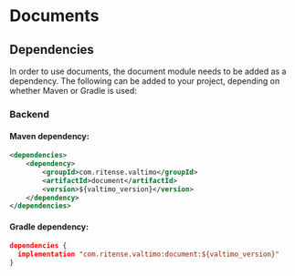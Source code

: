 # Documents

## Dependencies

In order to use documents, the document module needs to be added as a dependency. The
following can be added to your project, depending on whether Maven or Gradle is used:

### Backend

#### Maven dependency:
```xml
<dependencies>
    <dependency>
        <groupId>com.ritense.valtimo</groupId>
        <artifactId>document</artifactId>
        <version>${valtimo_version}</version>
    </dependency>
</dependencies>
```

#### Gradle dependency:
```json
dependencies {
  implementation "com.ritense.valtimo:document:${valtimo_version}"
}
```


